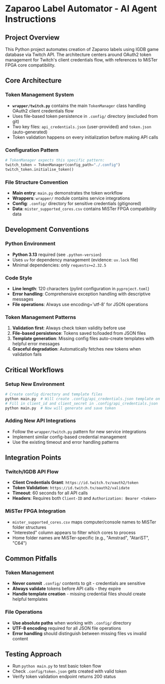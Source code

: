 # Zaparoo Label Automator - AI Agent Instructions

## Project Overview
This Python project automates creation of Zaparoo labels using IGDB game database via Twitch API. The architecture centers around OAuth2 token management for Twitch's client credentials flow, with references to MiSTer FPGA core compatibility.

## Core Architecture

### Token Management System
- **`wrapper/twitch.py`** contains the main `TokenManager` class handling OAuth2 client credentials flow
- Uses file-based token persistence in `.config/` directory (excluded from git)
- Two key files: `api_credentials.json` (user-provided) and `token.json` (auto-generated)
- Token validation happens on every initialization before making API calls

### Configuration Pattern
```python
# TokenManager expects this specific pattern:
twitch_token = TokenManager(config_path="./.config")
twitch_token.initialise_token()
```

### File Structure Convention
- **Main entry**: `main.py` demonstrates the token workflow
- **Wrappers**: `wrapper/` module contains service integrations
- **Config**: `.config/` directory for sensitive credentials (gitignored)
- **Data**: `mister_supported_cores.csv` contains MiSTer FPGA compatibility data

## Development Conventions

### Python Environment
- **Python 3.13** required (see `.python-version`)
- Uses `uv` for dependency management (evidence: `uv.lock` file)
- Minimal dependencies: only `requests>=2.32.5`

### Code Style
- **Line length**: 120 characters (pylint configuration in `pyproject.toml`)
- **Error handling**: Comprehensive exception handling with descriptive messages
- **File operations**: Always use encoding='utf-8' for JSON operations

### Token Management Patterns
1. **Validation first**: Always check token validity before use
2. **File-based persistence**: Tokens saved to/loaded from JSON files
3. **Template generation**: Missing config files auto-create templates with helpful error messages
4. **Graceful degradation**: Automatically fetches new tokens when validation fails

## Critical Workflows

### Setup New Environment
```bash
# Create config directory and template files
python main.py  # Will create .config/api_credentials.json template on first run
# Fill in client_id and client_secret in .config/api_credentials.json
python main.py  # Now will generate and save token
```

### Adding New API Integrations
- Follow the `wrapper/twitch.py` pattern for new service integrations
- Implement similar config-based credential management
- Use the existing timeout and error handling patterns

## Integration Points

### Twitch/IGDB API Flow
- **Client Credentials Grant**: `https://id.twitch.tv/oauth2/token`
- **Token Validation**: `https://id.twitch.tv/oauth2/validate`  
- **Timeout**: 60 seconds for all API calls
- **Headers**: Requires both `Client-ID` and `Authorization: Bearer <token>`

### MiSTer FPGA Integration
- `mister_supported_cores.csv` maps computer/console names to MiSTer folder structures
- "Interested" column appears to filter which cores to process
- Home folder names are MiSTer-specific (e.g., "Amstrad", "AtariST", "C64")

## Common Pitfalls

### Token Management
- **Never commit** `.config/` contents to git - credentials are sensitive
- **Always validate** tokens before API calls - they expire
- **Handle template creation** - missing credential files should create helpful templates

### File Operations
- **Use absolute paths** when working with `.config/` directory
- **UTF-8 encoding** required for all JSON file operations
- **Error handling** should distinguish between missing files vs invalid content

## Testing Approach
- Run `python main.py` to test basic token flow
- Check `.config/token.json` gets created with valid token
- Verify token validation endpoint returns 200 status
